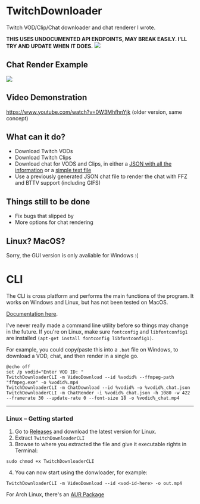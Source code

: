 
# TwitchDownloader
Twitch VOD/Clip/Chat downloader and chat renderer I wrote.

**THIS USES UNDOCUMENTED API ENDPOINTS, MAY BREAK EASILY. I'LL TRY AND UPDATE WHEN IT DOES.**
![](https://i.imgur.com/BmGqYbm.gif)

## Chat Render Example
![](https://i.imgur.com/I4Z2bWo.gif)

## Video Demonstration
https://www.youtube.com/watch?v=0W3MhfhnYjk
(older version, same concept)

## What can it do?
- Download Twitch VODs
- Download Twitch Clips
- Download chat for VODS and Clips, in either a [JSON with all the information](https://pastebin.com/raw/YDgRe6X4) or a [simple text file](https://pastebin.com/raw/016azeQX)
- Use a previously generated JSON chat file to render the chat with FFZ and BTTV support (including GIFS)

## Things still to be done
- Fix bugs that slipped by
- More options for chat rendering

## Linux? MacOS?
Sorry, the GUI version is only avaliable for Windows :(  

# CLI

The CLI is cross platform and performs the main functions of the program. It works on Windows and Linux, but has not been tested on MacOS. 

[Documentation here](https://github.com/lay295/TwitchDownloader/blob/master/TwitchDownloaderCLI/README.md). 

I've never really made a command line utility before so things may change in the future. If you're on Linux, make sure `fontconfig` and `libfontconfig1` are installed `(apt-get install fontconfig libfontconfig1)`.

For example, you could copy/paste this into a `.bat` file on Windows, to download a VOD, chat, and then render in a single go.  
```
@echo off
set /p vodid="Enter VOD ID: "
TwitchDownloaderCLI -m VideoDownload --id %vodid% --ffmpeg-path "ffmpeg.exe" -o %vodid%.mp4
TwitchDownloaderCLI -m ChatDownload --id %vodid% -o %vodid%_chat.json
TwitchDownloaderCLI -m ChatRender -i %vodid%_chat.json -h 1080 -w 422 --framerate 30 --update-rate 0 --font-size 18 -o %vodid%_chat.mp4
```
---
### Linux – Getting started

1. Go to [Releases](https://github.com/lay295/TwitchDownloader/releases/) and download the latest version for Linux.
2. Extract `TwitchDownloaderCLI`
3. Browse to where you extracted the file and give it executable rights in Terminal:
```
sudo chmod +x TwitchDownloaderCLI
```
4. You can now start using the donwloader, for example:
```
TwitchDownloaderCLI -m VideoDownload --id <vod-id-here> -o out.mp4
```
For Arch Linux, there's an [AUR Package](https://aur.archlinux.org/packages/twitch-downloader-bin/)

